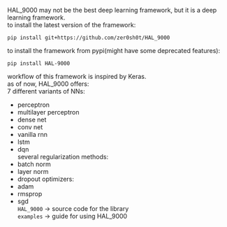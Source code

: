 HAL_9000 may not be the best deep learning framework, but it is a deep learning framework.  
to install the latest version of the framework:

    pip install git+https://github.com/zer0sh0t/HAL_9000

to install the framework from pypi(might have some deprecated features):

    pip install HAL-9000

workflow of this framework is inspired by Keras.  
as of now, HAL_9000 offers:  
7 different variants of NNs:  
- perceptron
- multilayer perceptron
- dense net
- conv net
- vanilla rnn
- lstm
- dqn  
several regularization methods:  
- batch norm
- layer norm
- dropout
optimizers:  
- adam
- rmsprop
- sgd  
`HAL_9000` -> source code for the library  
`examples` -> guide for using HAL_9000
